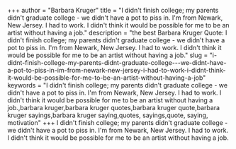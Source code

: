 +++
author = "Barbara Kruger"
title = "I didn't finish college; my parents didn't graduate college - we didn't have a pot to piss in. I'm from Newark, New Jersey. I had to work. I didn't think it would be possible for me to be an artist without having a job."
description = "the best Barbara Kruger Quote: I didn't finish college; my parents didn't graduate college - we didn't have a pot to piss in. I'm from Newark, New Jersey. I had to work. I didn't think it would be possible for me to be an artist without having a job."
slug = "i-didnt-finish-college-my-parents-didnt-graduate-college---we-didnt-have-a-pot-to-piss-in-im-from-newark-new-jersey-i-had-to-work-i-didnt-think-it-would-be-possible-for-me-to-be-an-artist-without-having-a-job"
keywords = "I didn't finish college; my parents didn't graduate college - we didn't have a pot to piss in. I'm from Newark, New Jersey. I had to work. I didn't think it would be possible for me to be an artist without having a job.,barbara kruger,barbara kruger quotes,barbara kruger quote,barbara kruger sayings,barbara kruger saying,quotes, sayings,quote, saying, motivation"
+++
I didn't finish college; my parents didn't graduate college - we didn't have a pot to piss in. I'm from Newark, New Jersey. I had to work. I didn't think it would be possible for me to be an artist without having a job.
